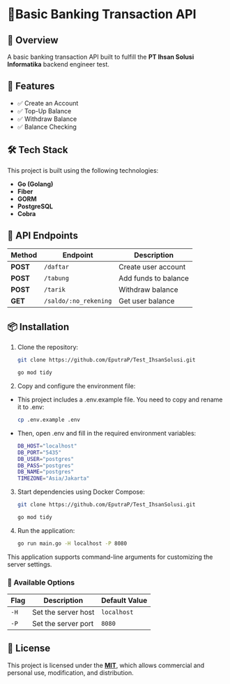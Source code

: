 
# 📌Basic Banking Transaction API

## 📖 Overview
A basic banking transaction API built to fulfill the **PT Ihsan Solusi Informatika** backend engineer test.  


## 🚀 Features
- ✅ Create an Account 
- ✅ Top-Up Balance
- ✅ Withdraw Balance
- ✅ Balance Checking


## 🛠️ Tech Stack  
This project is built using the following technologies:  
- **Go (Golang)**  
- **Fiber**
- **GORM**
- **PostgreSQL**
- **Cobra**


## 📌 API Endpoints  
| Method | Endpoint         | Description            |
|--------|----------------|------------------------|
| **POST**    | `/daftar`    | Create user account     |
| **POST**   | `/tabung`     | Add funds to balance   |
| **POST**   | `/tarik`   | Withdraw balance      |
| **GET**    | `/saldo/:no_rekening` | Get user balance |


## 📦 Installation
1. Clone the repository:  
   ```sh
   git clone https://github.com/EputraP/Test_IhsanSolusi.git

   go mod tidy
   ```
2. Copy and configure the environment file:
- This project includes a .env.example file. You need to copy and rename it to .env:
   ```sh
   cp .env.example .env
   ```
- Then, open .env and fill in the required environment variables:
   ```sh
   DB_HOST="localhost"
   DB_PORT="5435"
   DB_USER="postgres"
   DB_PASS="postgres"
   DB_NAME="postgres"
   TIMEZONE="Asia/Jakarta"
   ```
3. Start dependencies using Docker Compose:  
   ```sh
   git clone https://github.com/EputraP/Test_IhsanSolusi.git

   go mod tidy
   ```
4. Run the application: 
   ```sh
   go run main.go -H localhost -P 8080
   ```
This application supports command-line arguments for customizing the server settings.  
### 🔹 Available Options  

| Flag  | Description          | Default Value |
|-------|----------------------|--------------|
| `-H`  | Set the server host  | `localhost`  |
| `-P`  | Set the server port  | `8080`       |


## 📜 License  
This project is licensed under the **[MIT](https://choosealicense.com/licenses/mit/)**, which allows commercial and personal use, modification, and distribution.  